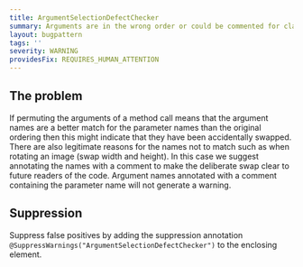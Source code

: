 ```yaml
---
title: ArgumentSelectionDefectChecker
summary: Arguments are in the wrong order or could be commented for clarity.
layout: bugpattern
tags: ''
severity: WARNING
providesFix: REQUIRES_HUMAN_ATTENTION
---
```


<!--
*** AUTO-GENERATED, DO NOT MODIFY ***
To make changes, edit the @BugPattern annotation or the explanation in docs/bugpattern.
-->

## The problem
If permuting the arguments of a method call means that the argument names are a
better match for the parameter names than the original ordering then this might
indicate that they have been accidentally swapped. There are also legitimate
reasons for the names not to match such as when rotating an image (swap width
and height). In this case we suggest annotating the names with a comment to make
the deliberate swap clear to future readers of the code. Argument names
annotated with a comment containing the parameter name will not generate a
warning.

## Suppression
Suppress false positives by adding the suppression annotation `@SuppressWarnings("ArgumentSelectionDefectChecker")` to the enclosing element.
